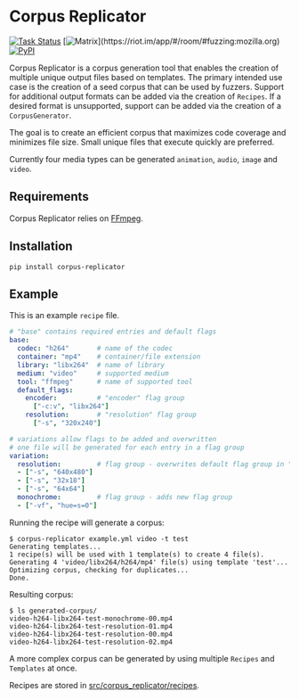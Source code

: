 Corpus Replicator
=================
[![Task Status](https://community-tc.services.mozilla.com/api/github/v1/repository/MozillaSecurity/corpus-replicator/main/badge.svg)](https://community-tc.services.mozilla.com/api/github/v1/repository/MozillaSecurity/corpus-replicator/main/latest)
[![Matrix](https://img.shields.io/badge/dynamic/json?color=green&label=chat&query=%24.chunk[%3F(%40.canonical_alias%3D%3D%22%23fuzzing%3Amozilla.org%22)].num_joined_members&suffix=%20users&url=https%3A%2F%2Fmozilla.modular.im%2F_matrix%2Fclient%2Fr0%2FpublicRooms&style=flat&logo=matrix)](https://riot.im/app/#/room/#fuzzing:mozilla.org)
[![PyPI](https://img.shields.io/pypi/v/corpus-replicator)](https://pypi.org/project/corpus-replicator)

Corpus Replicator is a corpus generation tool that enables the creation of multiple
unique output files based on templates. The primary intended use case is the
creation of a seed corpus that can be used by fuzzers. Support for additional output
formats can be added via the creation of `Recipes`. If a desired format is unsupported,
support can be added via the creation of a `CorpusGenerator`.

The goal is to create an efficient corpus that maximizes code coverage and minimizes
file size. Small unique files that execute quickly are preferred.

Currently four media types can be generated `animation`, `audio`, `image` and
`video`.

Requirements
------------

Corpus Replicator relies on [FFmpeg](https://ffmpeg.org/).

Installation
------------
```
pip install corpus-replicator
```

Example
-------

This is an example `recipe` file.

```yaml
# "base" contains required entries and default flags
base:
  codec: "h264"       # name of the codec
  container: "mp4"    # container/file extension
  library: "libx264"  # name of library
  medium: "video"     # supported medium
  tool: "ffmpeg"      # name of supported tool
  default_flags:
    encoder:          # "encoder" flag group
      ["-c:v", "libx264"]
    resolution:       # "resolution" flag group
      ["-s", "320x240"]

# variations allow flags to be added and overwritten
# one file will be generated for each entry in a flag group
variation:
  resolution:         # flag group - overwrites default flag group in "base"
  - ["-s", "640x480"]
  - ["-s", "32x18"]
  - ["-s", "64x64"]
  monochrome:         # flag group - adds new flag group
  - ["-vf", "hue=s=0"]
```

Running the recipe will generate a corpus:
```
$ corpus-replicator example.yml video -t test
Generating templates...
1 recipe(s) will be used with 1 template(s) to create 4 file(s).
Generating 4 'video/libx264/h264/mp4' file(s) using template 'test'...
Optimizing corpus, checking for duplicates...
Done.
```

Resulting corpus:
```
$ ls generated-corpus/
video-h264-libx264-test-monochrome-00.mp4
video-h264-libx264-test-resolution-01.mp4
video-h264-libx264-test-resolution-00.mp4
video-h264-libx264-test-resolution-02.mp4
```

A more complex corpus can be generated by using multiple `Recipes` and `Templates` at
once.

Recipes are stored in [src/corpus_replicator/recipes](/src/corpus_replicator/recipes/).
